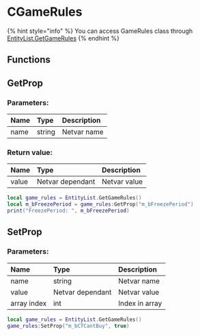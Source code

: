 # CGameRules

{% hint style="info" %}
You can access GameRules class through [EntityList.GetGameRules](../EntityList.md)
{% endhint %}

## Functions

## GetProp

### Parameters:

| Name | Type   | Description |
| :--- | :----- | :---------- |
| name | string | Netvar name |

### Return value:

| Name  | Type             | Description  |
| :---- | :--------------- | :----------- |
| value | Netvar dependant | Netvar value |

```lua
local game_rules = EntityList.GetGameRules()
local m_bFreezePeriod = game_rules:GetProp("m_bFreezePeriod")
print("FreezePeriod: ", m_bFreezePeriod)
```

## SetProp

### Parameters:

| Name        | Type             | Description    |
| :---------- | :--------------- | :------------- |
| name        | string           | Netvar name    |
| value       | Netvar dependant | Netvar value   |
| array index | int              | Index in array |

```lua
local game_rules = EntityList.GetGameRules()
game_rules:SetProp("m_bCTCantBuy", true)
```
